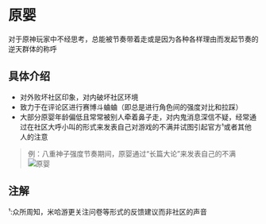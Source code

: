 # 原婴
对于原神玩家中不经思考，总能被节奏带着走或是因为各种各样理由而发起节奏的逆天群体的称呼

## 具体介绍     
- 对外败坏社区印象，对内破坏社区环境
-  致力于在评论区进行赛博斗蛐蛐（即总是进行角色间的强度对比和拉踩）
- 大部分原婴年龄偏低且常常被别人牵着鼻子走，对内鬼消息深信不疑，经常通过在社区大呼小叫的形式来发表自己对游戏的不满并试图引起官方¹或者其他人的注意

> 例：八重神子强度节奏期间，原婴通过“长篇大论”来发表自己的不满
![原婴](https://s1.ax1x.com/2023/08/15/pPQmPFU.jpg)



## 注解
¹:众所周知，米哈游更关注问卷等形式的反馈建议而非社区的声音

